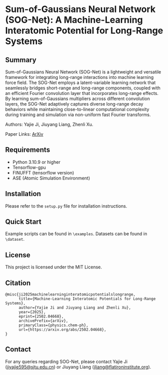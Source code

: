 # Sum-of-Gaussians Neural Network (SOG-Net): </small> </small> A Machine-Learning Interatomic Potential for Long-Range Systems</small> </small>

## Summary
Sum-of-Gaussians Neural Network (SOG-Net) is a lightweight and versatile framework for integrating long-range interactions into machine learning force field. The SOG-Net employs a latent-variable learning network that seamlessly bridges short-range and long-range components, coupled with an efficient Fourier convolution layer that incorporates long-range effects. By learning sum-of-Gaussians multipliers across different convolution layers, the SOG-Net adaptively captures diverse long-range decay behaviors while maintaining close-to-linear computational complexity during training and simulation via non-uniform fast Fourier transforms.

Authors: Yajie Ji, Jiuyang Liang, Zhenli Xu. 

Paper Links: [ArXiv](https://arxiv.org/abs/2502.04668)

## Requirements
- Python 3.10.9 or higher
- Tensorflow-gpu
- FINUFFT (tensorflow version)
- ASE (Atomic Simulation Environment)

## Installation
Please refer to the ```setup.py``` file for installation instructions.

## Quick Start
Example scripts can be found in ```\examples```. Datasets can be found in ```\dataset```.

## License
This project is licensed under the MIT License.

## Citation
```
@misc{ji2025machinelearninginteratomicpotentialslongrange,
      title={Machine-Learning Interatomic Potentials for Long-Range Systems}, 
      author={Yajie Ji and Jiuyang Liang and Zhenli Xu},
      year={2025},
      eprint={2502.04668},
      archivePrefix={arXiv},
      primaryClass={physics.chem-ph},
      url={https://arxiv.org/abs/2502.04668}, 
}
```

## Contact
For any queries regarding SOG-Net, please contact Yajie Ji (jiyajie595@sjtu.edu.cn) or Jiuyang Liang (jliang@flatironinstitute.org).
